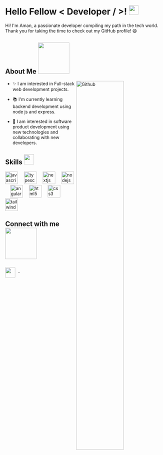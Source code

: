 <h1> Hello Fellow < Developer / >! <img src="https://raw.githubusercontent.com/MartinHeinz/MartinHeinz/master/wave.gif" width="30px"> </h1>
<p align='center'>
</p>

<div size='20px'>Hi! I'm Aman, a passionate developer compiling my path in the tech world. Thank you for taking the time to check out my GitHub profile! 😄 
</div>

<h2> About Me <img src="https://media0.giphy.com/media/KDDpcKigbfFpnejZs6/giphy.gif?cid=ecf05e47oy6f4zjs8g1qoiystc56cu7r9tb8a1fe76e05oty&rid=giphy.gif" width="100px"></h2>

<img width="55%" align="right" alt="Github" src="https://raw.githubusercontent.com/onimur/.github/master/.resources/git-header.svg" />

- ✨ I am interested in Full-stack web development projects. 
  
- 📚 I'm currently learning backend development using node js and express.
  
- 🎯 I am interested in software product development using new technologies and collaborating with new developers.

<h2> Skills <img src="https://media2.giphy.com/media/QssGEmpkyEOhBCb7e1/giphy.gif?cid=ecf05e47a0n3gi1bfqntqmob8g9aid1oyj2wr3ds3mg700bl&rid=giphy.gif" width="32px"> </h2>
<div align="left">
  <img src="https://cdn.jsdelivr.net/gh/devicons/devicon/icons/javascript/javascript-original.svg" height="40" alt="javascript logo" />
  <img width="12" />
  <img src="https://cdn.jsdelivr.net/gh/devicons/devicon/icons/typescript/typescript-original.svg" height="40" alt="typescript logo" />
  <img width="12" />
  <img src="https://cdn.jsdelivr.net/gh/devicons/devicon/icons/nextjs/nextjs-original.svg" height="40" alt="nextjs logo" />
  <img width="12" />
  <img src="https://cdn.jsdelivr.net/gh/devicons/devicon/icons/nodejs/nodejs-original.svg" height="40" alt="nodejs logo" />
  <img width="12" />
  <img src="https://cdn.jsdelivr.net/gh/devicons/devicon/icons/angularjs/angularjs-original.svg" height="40" alt="angularjs logo" />
  <img width="12" />
  <img src="https://cdn.jsdelivr.net/gh/devicons/devicon/icons/html5/html5-original.svg" height="40" alt="html5 logo" />
  <img width="12" />
  <img src="https://cdn.jsdelivr.net/gh/devicons/devicon/icons/css3/css3-original.svg" height="40" alt="css3 logo" />
  <img width="12" />
  <img src="https://cdn.jsdelivr.net/gh/devicons/devicon/icons/tailwindcss/tailwindcss-original-wordmark.svg" height="40" alt="tailwindcss logo" />
</div>

<h2> Connect with me <img src='https://raw.githubusercontent.com/ShahriarShafin/ShahriarShafin/main/Assets/handshake.gif' width="100px"> </h2>
<a href="https://www.linkedin.com/in/aman-singh-b13b3b219/">
  <img width="32px" align="center" src="https://raw.githubusercontent.com/rahulbanerjee26/githubAboutMeGenerator/main/icons/linked-in-alt.svg" style="margin-right: 10px; margin-top: 10px;" />
</a>
&nbsp;&nbsp;&nbsp;&nbsp;


<br>
<br>
<br>
